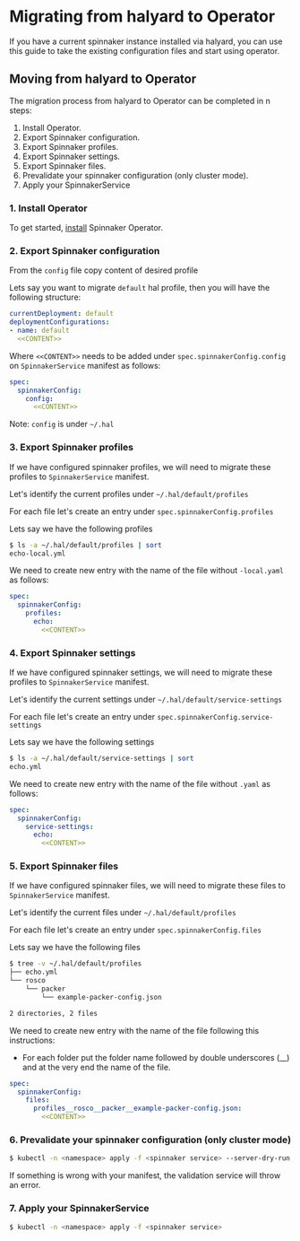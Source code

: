 # Migrating from halyard to Operator

If you have a current spinnaker instance installed via halyard, you can use this guide to take the existing 
configuration files and start using operator.

## Moving from halyard to Operator

The migration process from halyard to Operator can be completed in n steps:

1. Install Operator.
2. Export Spinnaker configuration.
3. Export Spinnaker profiles.
4. Export Spinnaker settings.
5. Export Spinnaker files. 
6. Prevalidate your spinnaker configuration (only cluster mode).
7. Apply your SpinnakerService

### 1. Install Operator

To get started, [install](../README.md) Spinnaker Operator. 

### 2. Export Spinnaker configuration 

From the `config` file copy content of desired profile 

Lets say you want to migrate `default` hal profile, then you will have the following structure:

```yaml
currentDeployment: default
deploymentConfigurations:
- name: default
  <<CONTENT>> 
```

Where `<<CONTENT>>` needs to be added under `spec.spinnakerConfig.config` on `SpinnakerService` manifest as follows:

```yaml
spec:
  spinnakerConfig:
    config:
      <<CONTENT>> 
```

Note: `config` is under `~/.hal`

### 3. Export Spinnaker profiles

If we have configured spinnaker profiles, we will need to migrate these profiles to `SpinnakerService` manifest.

Let's identify the current profiles under  `~/.hal/default/profiles`

For each file let's create an entry under `spec.spinnakerConfig.profiles`

Lets say we have the following profiles 

```bash
$ ls -a ~/.hal/default/profiles | sort
echo-local.yml
```

We need to create new entry with the name of the file without `-local.yaml` as follows:

```yaml
spec:
  spinnakerConfig:
    profiles:
      echo: 
        <<CONTENT>>
```

### 4. Export Spinnaker settings

If we have configured spinnaker settings, we will need to migrate these profiles to `SpinnakerService` manifest.

Let's identify the current settings under  `~/.hal/default/service-settings`

For each file let's create an entry under `spec.spinnakerConfig.service-settings`

Lets say we have the following settings 

```bash
$ ls -a ~/.hal/default/service-settings | sort
echo.yml
```

We need to create new entry with the name of the file without `.yaml` as follows:

```yaml
spec:
  spinnakerConfig:
    service-settings: 
      echo:
        <<CONTENT>>
```

### 5. Export Spinnaker files

If we have configured spinnaker files, we will need to migrate these files to `SpinnakerService` manifest.

Let's identify the current files under  `~/.hal/default/profiles`

For each file let's create an entry under `spec.spinnakerConfig.files`

Lets say we have the following files 

```bash
$ tree -v ~/.hal/default/profiles
├── echo.yml
└── rosco
    └── packer
        └── example-packer-config.json

2 directories, 2 files
```

We need to create new entry with the name of the file following  this instructions:
 
- For each folder put the folder name followed by double underscores (__) and at the very end the name of the file.

```yaml
spec:
  spinnakerConfig:
    files: 
      profiles__rosco__packer__example-packer-config.json:
        <<CONTENT>>
```

### 6. Prevalidate your spinnaker configuration (only cluster mode)

```bash
$ kubectl -n <namespace> apply -f <spinnaker service> --server-dry-run
```

If something is wrong with your manifest, the validation service will throw an error.

### 7. Apply your SpinnakerService

```bash
$ kubectl -n <namespace> apply -f <spinnaker service>
```
